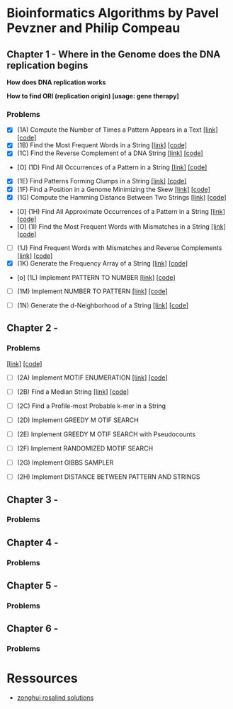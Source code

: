 # Bioinformatics Algorithms by Pavel Pevzner and Philip Compeau

## Chapter 1 - Where in the Genome does the DNA replication begins


**How does DNA replication works**




**How to find ORI (replication origin) [usage: gene therapy]**



### Problems

- [X] (1A) Compute the Number of Times a Pattern Appears in a Text [[link]](https://rosalind.info/problems/ba1a/) [[code]](/Chapter1/1A.py)
- [X] (1B) Find the Most Frequent Words in a String [[link]](https://rosalind.info/problems/ba1b/) [[code]](/Chapter1/1B.py)
- [X] (1C) Find the Reverse Complement of a DNA String [[link]](https://rosalind.info/problems/ba1c/) [[code]](/Chapter1/1C.py)
- [O] (1D) Find All Occurrences of a Pattern in a String [[link]](https://rosalind.info/problems/ba1d/) [[code]](/Chapter1/1D.py)
- [X] (1E) Find Patterns Forming Clumps in a String [[link]](https://rosalind.info/problems/ba1e/) [[code]](/Chapter1/1E.py)
- [X] (1F) Find a Position in a Genome Minimizing the Skew [[link]](https://rosalind.info/problems/ba1f/) [[code]](/Chapter1/1F.py)
- [X] (1G) Compute the Hamming Distance Between Two Strings [[link]](https://rosalind.info/problems/ba1g/) [[code]](/Chapter1/1G.py)
- [O] (1H) Find All Approximate Occurrences of a Pattern in a String [[link]](https://rosalind.info/problems/ba1h/) [[code]](/Chapter1/1H.py)
- [O] (1I) Find the Most Frequent Words with Mismatches in a String [[link]](https://rosalind.info/problems/ba1i/) [[code]](/Chapter1/1I.py)
- [ ] (1J) Find Frequent Words with Mismatches and Reverse Complements [[link]](https://rosalind.info/problems/ba1j/) [[code]](/Chapter1/1J.py)
- [X] (1K) Generate the Frequency Array of a String [[link]](https://rosalind.info/problems/ba1k/) [[code]](/Chapter1/1K.py)
- [o] (1L) Implement PATTERN TO NUMBER [[link]](https://rosalind.info/problems/ba1l/) [[code]](/Chapter1/1L.py)
- [ ] (1M) Implement NUMBER TO PATTERN [[link]](https://rosalind.info/problems/ba1m/) [[code]](/Chapter1/1M.py)
- [ ] (1N) Generate the d-Neighborhood of a String [[link]](https://rosalind.info/problems/ba1n/) [[code]](/Chapter1/1N.py)


## Chapter 2 - 


### Problems



[[link]](https://rosalind.info/problems/ba2n/) [[code]](/Chapter2/2N.py)


- [ ] (2A) Implement MOTIF ENUMERATION [[link]](https://rosalind.info/problems/ba2a/) [[code]](/Chapter2/2A.py)
- [ ] (2B) Find a Median String [[link]](https://rosalind.info/problems/ba2b/) [[code]](/Chapter2/2B.py)
- [ ] (2C) Find a Profile-most Probable k-mer in a String 
- [ ] (2D) Implement GREEDY M OTIF SEARCH 
- [ ] (2E) Implement GREEDY M OTIF SEARCH with Pseudocounts
- [ ] (2F) Implement RANDOMIZED MOTIF SEARCH 
- [ ] (2G) Implement GIBBS SAMPLER 
- [ ] (2H) Implement DISTANCE BETWEEN PATTERN AND STRINGS



## Chapter 3 - 


### Problems


## Chapter 4 - 

### Problems



## Chapter 5 - 


### Problems


## Chapter 6 - 

### Problems




# Ressources

- [zonghui rosalind solutions](https://github.com/zonghui0228/rosalind-solutions)


